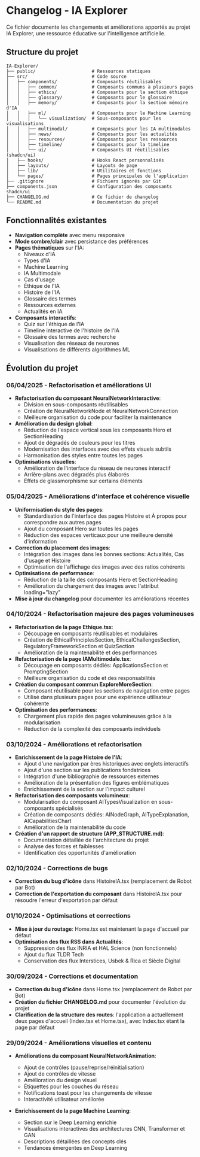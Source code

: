 
# Changelog - IA Explorer

Ce fichier documente les changements et améliorations apportés au projet IA Explorer, une ressource éducative sur l'intelligence artificielle.

## Structure du projet

```
IA-Explorer/
├── public/                     # Ressources statiques
├── src/                        # Code source
│   ├── components/             # Composants réutilisables
│   │   ├── common/             # Composants communs à plusieurs pages
│   │   ├── ethics/             # Composants pour la section éthique
│   │   ├── glossary/           # Composants pour le glossaire
│   │   ├── memory/             # Composants pour la section mémoire d'IA
│   │   ├── ml/                 # Composants pour le Machine Learning
│   │   │   └── visualization/  # Sous-composants pour les visualisations
│   │   ├── multimodal/         # Composants pour les IA multimodales
│   │   ├── news/               # Composants pour les actualités
│   │   ├── resources/          # Composants pour les ressources
│   │   ├── timeline/           # Composants pour la timeline
│   │   └── ui/                 # Composants UI réutilisables (shadcn/ui)
│   ├── hooks/                  # Hooks React personnalisés
│   ├── layouts/                # Layouts de page
│   ├── lib/                    # Utilitaires et fonctions
│   └── pages/                  # Pages principales de l'application
├── .gitignore                  # Fichiers ignorés par Git
├── components.json             # Configuration des composants shadcn/ui
├── CHANGELOG.md                # Ce fichier de changelog
└── README.md                   # Documentation du projet
```

## Fonctionnalités existantes

- **Navigation complète** avec menu responsive
- **Mode sombre/clair** avec persistance des préférences
- **Pages thématiques** sur l'IA:
  - Niveaux d'IA
  - Types d'IA
  - Machine Learning
  - IA Multimodale
  - Cas d'usage
  - Éthique de l'IA
  - Histoire de l'IA
  - Glossaire des termes
  - Ressources externes
  - Actualités en IA
- **Composants interactifs**:
  - Quiz sur l'éthique de l'IA
  - Timeline interactive de l'histoire de l'IA
  - Glossaire des termes avec recherche
  - Visualisation des réseaux de neurones
  - Visualisations de différents algorithmes ML

## Évolution du projet

### 06/04/2025 - Refactorisation et améliorations UI
- **Refactorisation du composant NeuralNetworkInteractive**:
  - Division en sous-composants réutilisables
  - Création de NeuralNetworkNode et NeuralNetworkConnection
  - Meilleure organisation du code pour faciliter la maintenance
- **Amélioration du design global**:
  - Réduction de l'espace vertical sous les composants Hero et SectionHeading
  - Ajout de dégradés de couleurs pour les titres
  - Modernisation des interfaces avec des effets visuels subtils
  - Harmonisation des styles entre toutes les pages
- **Optimisations visuelles**:
  - Amélioration de l'interface du réseau de neurones interactif
  - Arrière-plans avec dégradés plus élaborés
  - Effets de glassmorphisme sur certains éléments

### 05/04/2025 - Améliorations d'interface et cohérence visuelle
- **Uniformisation du style des pages**:
  - Standardisation de l'interface des pages Histoire et À propos pour correspondre aux autres pages
  - Ajout du composant Hero sur toutes les pages
  - Réduction des espaces verticaux pour une meilleure densité d'information
- **Correction du placement des images**:
  - Intégration des images dans les bonnes sections: Actualités, Cas d'usage et Histoire
  - Optimisation de l'affichage des images avec des ratios cohérents
- **Optimisations de performance**:
  - Réduction de la taille des composants Hero et SectionHeading
  - Amélioration du chargement des images avec l'attribut loading="lazy"
- **Mise à jour du changelog** pour documenter les améliorations récentes

### 04/10/2024 - Refactorisation majeure des pages volumineuses
- **Refactorisation de la page Ethique.tsx**:
  - Découpage en composants réutilisables et modulaires
  - Création de EthicalPrinciplesSection, EthicalChallengesSection, RegulatoryFrameworkSection et QuizSection
  - Amélioration de la maintenabilité et des performances
- **Refactorisation de la page IAMultimodale.tsx**:
  - Découpage en composants dédiés: ApplicationsSection et PromptingSection
  - Meilleure organisation du code et des responsabilités
- **Création du composant commun ExploreMoreSection**:
  - Composant réutilisable pour les sections de navigation entre pages
  - Utilisé dans plusieurs pages pour une expérience utilisateur cohérente
- **Optimisation des performances**:
  - Chargement plus rapide des pages volumineuses grâce à la modularisation
  - Réduction de la complexité des composants individuels

### 03/10/2024 - Améliorations et refactorisation
- **Enrichissement de la page Histoire de l'IA**:
  - Ajout d'une navigation par ères historiques avec onglets interactifs
  - Ajout d'une section sur les publications fondatrices
  - Intégration d'une bibliographie de ressources externes
  - Amélioration de la présentation des figures emblématiques
  - Enrichissement de la section sur l'impact culturel
- **Refactorisation des composants volumineux**:
  - Modularisation du composant AITypesVisualization en sous-composants spécialisés
  - Création de composants dédiés: AINodeGraph, AITypeExplanation, AICapabilitiesChart
  - Amélioration de la maintenabilité du code
- **Création d'un rapport de structure (APP_STRUCTURE.md)**:
  - Documentation détaillée de l'architecture du projet
  - Analyse des forces et faiblesses
  - Identification des opportunités d'amélioration

### 02/10/2024 - Corrections de bugs
- **Correction du bug d'icône** dans HistoireIA.tsx (remplacement de Robot par Bot)
- **Correction de l'exportation du composant** dans HistoireIA.tsx pour résoudre l'erreur d'exportation par défaut

### 01/10/2024 - Optimisations et corrections
- **Mise à jour du routage**: Home.tsx est maintenant la page d'accueil par défaut
- **Optimisation des flux RSS dans Actualités**:
  - Suppression des flux INRIA et HAL Science (non fonctionnels)
  - Ajout du flux TLDR Tech
  - Conservation des flux Interstices, Usbek & Rica et Siècle Digital

### 30/09/2024 - Corrections et documentation
- **Correction du bug d'icône** dans Home.tsx (remplacement de Robot par Bot)
- **Création du fichier CHANGELOG.md** pour documenter l'évolution du projet
- **Clarification de la structure des routes**: l'application a actuellement deux pages d'accueil (Index.tsx et Home.tsx), avec Index.tsx étant la page par défaut

### 29/09/2024 - Améliorations visuelles et contenu
- **Améliorations du composant NeuralNetworkAnimation**:
  - Ajout de contrôles (pause/reprise/réinitialisation)
  - Ajout de contrôles de vitesse
  - Amélioration du design visuel
  - Étiquettes pour les couches du réseau
  - Notifications toast pour les changements de vitesse
  - Interactivité utilisateur améliorée

- **Enrichissement de la page Machine Learning**:
  - Section sur le Deep Learning enrichie
  - Visualisations interactives des architectures CNN, Transformer et GAN
  - Descriptions détaillées des concepts clés
  - Tendances émergentes en Deep Learning
